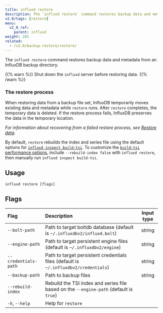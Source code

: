 ```yaml
---
title: influxd restore
description: The `influxd restore` command restores backup data and metadata from an InfluxDB backup directory.
v2.0/tags: [restore]
menu:
  v2_0_ref:
    parent: influxd
weight: 201
related:
  - /v2.0/backup-restore/restore/
---
```


The `influxd restore` command restores backup data and metadata from an InfluxDB backup directory.

{{% warn %}}
Shut down the `influxd` server before restoring data.
{{% /warn %}}

### The restore process
When restoring data from a backup file set, InfluxDB temporarily moves existing
data and metadata while `restore` runs.
After `restore` completes, the temporary data is deleted.
If the restore process fails, InfluxDB preserves the data in the temporary location.

_For information about recovering from a failed restore process, see
[Restore data](/v2.0/backup-restore/restore/#recover-from-a-failed-restore)._

By default, `restore` rebuilds the index and series file using the default options
for [`influxd inspect build-tsi`](/v2.0/reference/cli/influxd/inspect/build-tsi/).
To customize the [`build-tsi` performance options](/v2.0/reference/cli/influxd/inspect/build-tsi/#adjust-performance),
include `--rebuild-index false` with `influxd restore`, then manually run `influxd inspect build-tsi`.

## Usage

```
influxd restore [flags]
```

## Flags

| Flag                 | Description                                                                            | Input type |
|:----                 |:-----------                                                                            |:----------:|
| `--bolt-path`        | Path to target boltdb database (default is `~/.influxdbv2/influxd.bolt`)               | string     |
| `--engine-path`      | Path to target persistent engine files (default is `~/.influxdbv2/engine`)             | string     |
| `--credentials-path` | Path to target persistent credentials files (default is `~/.influxdbv2/credentials`)   | string     |
| `--backup-path`      | Path to backup files                                                                   | string     |
| `--rebuild-index`    | Rebuild the TSI index and series file based on the `--engine-path` (default is `true`) |            |
| `-h`, `--help`       | Help for `restore`                                                                     |            |
